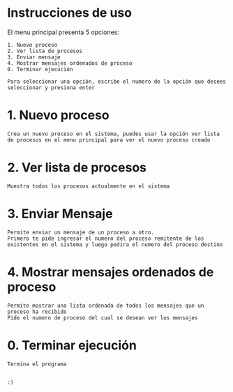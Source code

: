 # Instrucciones de uso 

El menu principal presenta 5 opciones:

	1. Nuevo proceso 
	2. Ver lista de procesos 
	3. Enviar mensaje
	4. Mostrar mensajes ordenados de proceso 
	0. Terminar ejecución 
	
	Para seleccionar una opción, escribe el numero de la opción que desees seleccionar y presiona enter
	
# 1. Nuevo proceso 
	Crea un nuevo proceso en el sistema, puedes usar la opción ver lista de procesos en el menu principal para ver el nuevo proceso creado
	
# 2. Ver lista de procesos 
	Muestra todos los procesos actualmente en el sistema 

# 3. Enviar Mensaje
	Permite enviar un mensaje de un proceso a otro. 
	Primero te pide ingresar el numero del proceso remitente de los existentes en el sistema y luego pedira el numero del proceso destino

# 4. Mostrar mensajes ordenados de proceso 
	Permite mostrar una lista ordenada de todos los mensajes que un proceso ha recibido 
	Pide el numero de proceso del cual se desean ver los mensajes
	
# 0. Terminar ejecución 
	Termina el programa
	
	
	:)
